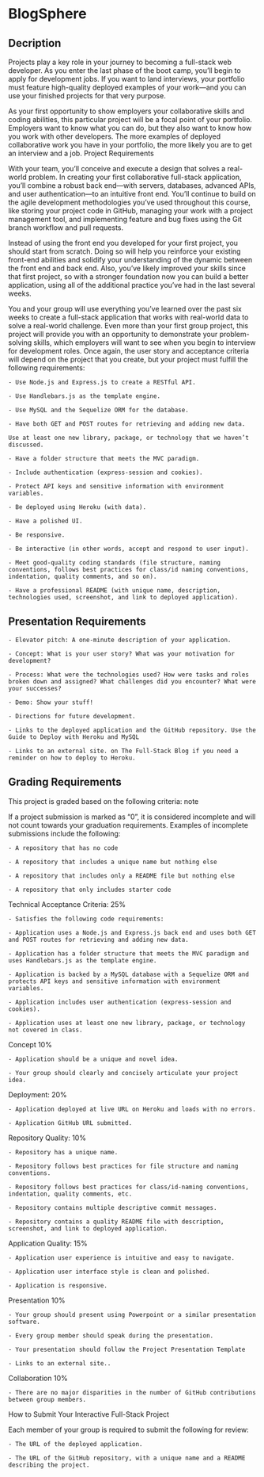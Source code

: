 # BlogSphere

## Decription
Projects play a key role in your journey to becoming a full-stack web developer. As you enter the last phase of the boot camp, you’ll begin to apply for development jobs. If you want to land interviews, your portfolio must feature high-quality deployed examples of your work—and you can use your finished projects for that very purpose.

As your first opportunity to show employers your collaborative skills and coding abilities, this particular project will be a focal point of your portfolio. Employers want to know what you can do, but they also want to know how you work with other developers. The more examples of deployed collaborative work you have in your portfolio, the more likely you are to get an interview and a job.
Project Requirements

With your team, you’ll conceive and execute a design that solves a real-world problem. In creating your first collaborative full-stack application, you’ll combine a robust back end—with servers, databases, advanced APIs, and user authentication—to an intuitive front end. You’ll continue to build on the agile development methodologies you’ve used throughout this course, like storing your project code in GitHub, managing your work with a project management tool, and implementing feature and bug fixes using the Git branch workflow and pull requests.

Instead of using the front end you developed for your first project, you should start from scratch. Doing so will help you reinforce your existing front-end abilities and solidify your understanding of the dynamic between the front end and back end. Also, you’ve likely improved your skills since that first project, so with a stronger foundation now you can build a better application, using all of the additional practice you’ve had in the last several weeks.

You and your group will use everything you’ve learned over the past six weeks to create a full-stack application that works with real-world data to solve a real-world challenge. Even more than your first group project, this project will provide you with an opportunity to demonstrate your problem-solving skills, which employers will want to see when you begin to interview for development roles. Once again, the user story and acceptance criteria will depend on the project that you create, but your project must fulfill the following requirements:

    - Use Node.js and Express.js to create a RESTful API.

    - Use Handlebars.js as the template engine.

    - Use MySQL and the Sequelize ORM for the database.

    - Have both GET and POST routes for retrieving and adding new data.

    Use at least one new library, package, or technology that we haven’t discussed.

    - Have a folder structure that meets the MVC paradigm.

    - Include authentication (express-session and cookies).

    - Protect API keys and sensitive information with environment variables.

    - Be deployed using Heroku (with data).

    - Have a polished UI.

    - Be responsive.

    - Be interactive (in other words, accept and respond to user input).

    - Meet good-quality coding standards (file structure, naming conventions, follows best practices for class/id naming conventions, indentation, quality comments, and so on).

    - Have a professional README (with unique name, description, technologies used, screenshot, and link to deployed application).

## Presentation Requirements


    - Elevator pitch: A one-minute description of your application.

    - Concept: What is your user story? What was your motivation for development?

    - Process: What were the technologies used? How were tasks and roles broken down and assigned? What challenges did you encounter? What were your successes?

    - Demo: Show your stuff!

    - Directions for future development.

    - Links to the deployed application and the GitHub repository. Use the Guide to Deploy with Heroku and MySQL 

    - Links to an external site. on The Full-Stack Blog if you need a reminder on how to deploy to Heroku.

## Grading Requirements

This project is graded based on the following criteria:
note

If a project submission is marked as “0”, it is considered incomplete and will not count towards your graduation requirements. Examples of incomplete submissions include the following:

    - A repository that has no code

    - A repository that includes a unique name but nothing else

    - A repository that includes only a README file but nothing else

    - A repository that only includes starter code

Technical Acceptance Criteria: 25%

    - Satisfies the following code requirements:

    - Application uses a Node.js and Express.js back end and uses both GET and POST routes for retrieving and adding new data.

    - Application has a folder structure that meets the MVC paradigm and uses Handlebars.js as the template engine.

    - Application is backed by a MySQL database with a Sequelize ORM and protects API keys and sensitive information with environment variables.

    - Application includes user authentication (express-session and cookies).

    - Application uses at least one new library, package, or technology not covered in class.

Concept 10%

    - Application should be a unique and novel idea.

    - Your group should clearly and concisely articulate your project idea.

Deployment: 20%

    - Application deployed at live URL on Heroku and loads with no errors.

    - Application GitHub URL submitted.

Repository Quality: 10%

    - Repository has a unique name.

    - Repository follows best practices for file structure and naming conventions.

    - Repository follows best practices for class/id-naming conventions, indentation, quality comments, etc.

    - Repository contains multiple descriptive commit messages.

    - Repository contains a quality README file with description, screenshot, and link to deployed application.

Application Quality: 15%

    - Application user experience is intuitive and easy to navigate.

    - Application user interface style is clean and polished.

    - Application is responsive.

Presentation 10%

    - Your group should present using Powerpoint or a similar presentation software.

    - Every group member should speak during the presentation.

    - Your presentation should follow the Project Presentation Template 

    - Links to an external site..

Collaboration 10%

    - There are no major disparities in the number of GitHub contributions between group members.

How to Submit Your Interactive Full-Stack Project

Each member of your group is required to submit the following for review:

    - The URL of the deployed application.

    - The URL of the GitHub repository, with a unique name and a README describing the project.
